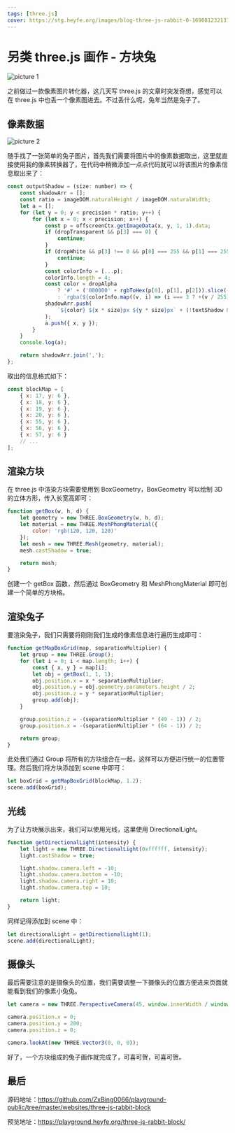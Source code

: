 ```yaml
---
tags: [three.js]
cover: https://stg.heyfe.org/images/blog-three-js-rabbit-0-1690812321314.png
---
```


# 另类 three.js 画作 - 方块兔

![picture 1](https://stg.heyfe.org/images/blog-three-js-rabbit-block-80.gif)

之前做过一款像素图片转化器，这几天写 three.js 的文章时突发奇想，感觉可以在 three.js 中也丢一个像素图进去。不过丢什么呢，兔年当然是兔子了。

## 像素数据

![picture 2](https://stg.heyfe.org/images/blog-three-js-rabbit-block-66.png)

随手找了一张简单的兔子图片，首先我们需要将图片中的像素数据取出，这里就直接使用我的像素转换器了，在代码中稍微添加一点点代码就可以将该图片的像素信息取出来了：

```js
const outputShadow = (size: number) => {
    const shadowArr = [];
    const ratio = imageDOM.naturalHeight / imageDOM.naturalWidth;
    let a = [];
    for (let y = 0; y < precision * ratio; y++) {
        for (let x = 0; x < precision; x++) {
            const p = offscreenCtx.getImageData(x, y, 1, 1).data;
            if (dropTransparent && p[3] === 0) {
                continue;
            }
            if (dropWhite && p[3] !== 0 && p[0] === 255 && p[1] === 255 && p[2] === 255) {
                continue;
            }
            const colorInfo = [...p];
            colorInfo.length = 4;
            const color = dropAlpha
                ? '#' + ('000000' + rgbToHex(p[0], p[1], p[2])).slice(-6)
                : `rgba(${colorInfo.map((v, i) => (i === 3 ? +(v / 255).toFixed(3) : v)).join(',')})`;
            shadowArr.push(
                `${color} ${x * size}px ${y * size}px` + (!textShadow && y === 0 && x === 0 ? ` 0 ${size}px inset` : '')
            );
            a.push({ x, y });
        }
    }
    console.log(a);

    return shadowArr.join(',');
};
```

取出的信息格式如下：

```js
const blockMap = [
    { x: 17, y: 6 },
    { x: 18, y: 6 },
    { x: 19, y: 6 },
    { x: 20, y: 6 },
    { x: 55, y: 6 },
    { x: 56, y: 6 },
    { x: 57, y: 6 }
    // ...
];
```

## 渲染方块

在 three.js 中渲染方块需要使用到 BoxGeometry，BoxGeometry 可以绘制 3D 的立体方形，传入长宽高即可：

```js
function getBox(w, h, d) {
    let geometry = new THREE.BoxGeometry(w, h, d);
    let material = new THREE.MeshPhongMaterial({
        color: 'rgb(120, 120, 120)'
    });
    let mesh = new THREE.Mesh(geometry, material);
    mesh.castShadow = true;

    return mesh;
}
```

创建一个 getBox 函数，然后通过 BoxGeometry 和 MeshPhongMaterial 即可创建一个简单的方块格。

## 渲染兔子

要渲染兔子，我们只需要将刚刚我们生成的像素信息进行遍历生成即可：

```js
function getMapBoxGrid(map, separationMultiplier) {
    let group = new THREE.Group();
    for (let i = 0; i < map.length; i++) {
        const { x, y } = map[i];
        let obj = getBox(1, 1, 1);
        obj.position.x = x * separationMultiplier;
        obj.position.y = obj.geometry.parameters.height / 2;
        obj.position.z = y * separationMultiplier;
        group.add(obj);
    }

    group.position.z = -(separationMultiplier * (49 - 1)) / 2;
    group.position.x = -(separationMultiplier * (64 - 1)) / 2;

    return group;
}
```

此处我们通过 Group 将所有的方块组合在一起，这样可以方便进行统一的位置管理。然后我们将方块添加到 scene 中即可：

```js
let boxGrid = getMapBoxGrid(blockMap, 1.2);
scene.add(boxGrid);
```

## 光线

为了让方块展示出来，我们可以使用光线，这里使用 DirectionalLight。

```js
function getDirectionalLight(intensity) {
    let light = new THREE.DirectionalLight(0xffffff, intensity);
    light.castShadow = true;

    light.shadow.camera.left = -10;
    light.shadow.camera.bottom = -10;
    light.shadow.camera.right = 10;
    light.shadow.camera.top = 10;

    return light;
}
```

同样记得添加到 scene 中：

```js
let directionalLight = getDirectionalLight(1);
scene.add(directionalLight);
```

## 摄像头

最后需要注意的是摄像头的位置，我们需要调整一下摄像头的位置方便进来页面就能看到我们的像素小兔兔。

```js
let camera = new THREE.PerspectiveCamera(45, window.innerWidth / window.innerHeight, 1, 1000);

camera.position.x = 0;
camera.position.y = 200;
camera.position.z = 0;

camera.lookAt(new THREE.Vector3(0, 0, 0));
```

好了，一个方块组成的兔子画作就完成了，可喜可贺，可喜可贺。

## 最后

源码地址：https://github.com/ZxBing0066/playground-public/tree/master/websites/three-js-rabbit-block

预览地址：https://playground.heyfe.org/three-js-rabbit-block/
